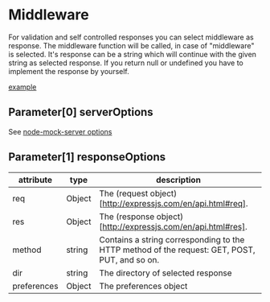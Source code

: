 # Middleware

For validation and self controlled responses you can select middleware as response.
The middleware function will be called, in case of "middleware" is selected. It's response can be a string which will continue with the given string as selected response. If you return null or undefined you have to implement the response by yourself.

[example](/demo/index.js#L23)

## Parameter[0] serverOptions

See [node-mock-server options](/doc/readme-options.md)

## Parameter[1] responseOptions

| attribute     | type          | description  |
| ------------- | ------------- | ----- |
| req           | Object        | The (request object)[http://expressjs.com/en/api.html#req]. |
| res           | Object        | The (response object)[http://expressjs.com/en/api.html#res]. |
| method        | string        | Contains a string corresponding to the HTTP method of the request: GET, POST, PUT, and so on. |
| dir           | string        | The directory of selected response |
| preferences   | Object        | The preferences object |

